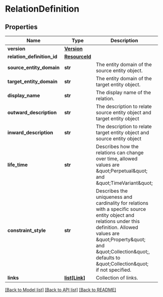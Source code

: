 # RelationDefinition


## Properties
Name | Type | Description | Notes
------------ | ------------- | ------------- | -------------
**version** | [**Version**](Version.md) |  | [optional] 
**relation_definition_id** | [**ResourceId**](ResourceId.md) |  | [optional] 
**source_entity_domain** | **str** | The entity domain of the source entity object. | [optional] 
**target_entity_domain** | **str** | The entity domain of the target entity object. | [optional] 
**display_name** | **str** | The display name of the relation. | [optional] 
**outward_description** | **str** | The description to relate source entity object and target entity object | [optional] 
**inward_description** | **str** | The description to relate target entity object and source entity object | [optional] 
**life_time** | **str** | Describes how the relations can change over time, allowed values are \&quot;Perpetual\&quot; and \&quot;TimeVariant\&quot; | [optional] 
**constraint_style** | **str** | Describes the uniqueness and cardinality for relations with a specific source entity object and relations under this definition. Allowed values are \&quot;Property\&quot; and \&quot;Collection\&quot;, defaults to \&quot;Collection\&quot; if not specified. | [optional] 
**links** | [**list[Link]**](Link.md) | Collection of links. | [optional] 

[[Back to Model list]](../README.md#documentation-for-models) [[Back to API list]](../README.md#documentation-for-api-endpoints) [[Back to README]](../README.md)


